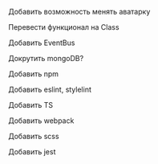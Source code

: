 Добавить возможность менять аватарку <br />

Перевести функционал на Class <br />

Добавить EventBus <br />

Докрутить mongoDB? <br />

Добавить npm <br />

Добавить eslint, stylelint <br />

Добавить TS <br />

Добавить webpack <br />

Добавить scss <br />

Добавить jest <br />
